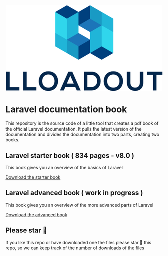 <p align="center">
    <img src="https://github.com/LLoadout/assets/blob/master/LLoadout.png" width="500" title="LLoadout logo">
</p>


# Laravel documentation book

This repository is the source code of a little tool that creates a pdf book of the official Laravel documentation.  It pulls the latest version of the documentation and divides the documentation into two parts, creating two books.  

## Laravel starter book ( 834 pages - v8.0 )

This book gives you an overview of the basics of Laravel

[Download the starter book](https://github.com/LLoadout/laravel-docs/raw/main/build/laravel-starter-book.pdf)

## Laravel advanced book ( work in progress )

This book gives you an overview of the more advanced parts of Laravel

[Download the advanced book](https://github.com/LLoadout/laravel-docs/raw/main/build/laravel-advanced-book.pdf)

## Please star 🌟

If you like this repo or have downloaded one the files please star 🌟 this repo, so we can keep track of the number of downloads of the files
